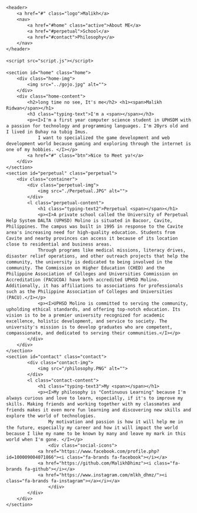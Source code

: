 <!DOCTYPE html>
<html lang="en">
    
<header>
    <meta charset="UTF-8">
    <meta name="viewport" content="width=device-width, initial-scale=1.0">
    <link rel="stylesheet" href="https://cdnjs.cloudflare.com/ajax/libs/font-awesome/6.5.2/css/all.min.css">
    <link rel="stylesheet" href="style.css">
    <title>Personal Website</title>

</header>

<body>

    <header>
        <a href="#" class="logo">Malikh</a>
        <nav>
            <a href="#home" class="active">About ME</a>
            <a href="#perpetual">School</a>
            <a href="#contact">Philosophy</a>
        </nav>
    </header>

    <script src="script.js"></script>

    <section id="home" class="home">
        <div class="home-img">
            <img src="../gojo.jpg" alt="">
        </div>
        <div class="home-content">
            <h2>long time no see, It's me</h2> <h1><span>Malikh Ridwan</span></h1>
            <h3 class="typing-text">I'm a <span></span></h3>
            <p><I>I'm a first year computer science student in UPHSDM with a passion for technology and programming languages. I'm 20yrs old and I lived in Buhay na tubig Imus.
                I want to specialized the game development and web development world because gaming and exploring through the internet is one of my hobbies. </I></p>
            <a href="#" class="btn">Nice to Meet ya!</a>
        </div>
    </section>
    <section id="perpetual" class="perpetual">
        <div class="container">
            <div class="perpetual-img">
                <img src="./Perpetual.JPG" alt="">
            </div>
            <l class="perpetual-content">
                <h1 class="typing-text2">Perpetual <span></span></h1>
                <p><I>A private school called the University of Perpetual Help System DALTA (UPHSD) Molino is situated in Bacoor, Cavite, Philippines. The campus was built in 1995 in response to the Cavite area's increasing need for high-quality education. Students from Cavite and nearby provinces can access it because of its location close to residential and business areas.
                Through programs like medical missions, literacy drives, disaster relief operations, and other outreach projects that help the community, the university is dedicated to being involved in the community. The Commission on Higher Education (CHED) and the Philippine Association of Colleges and Universities Commission on Accreditation (PACUCOA) have both accredited UPHSD Molino. Additionally, it has affiliations to associations for professionals such as the Philippine Association of Colleges and Universities (PACU).</I></p>
                <p><I>UPHSD Molino is committed to serving the community, upholding ethical standards, and offering top-notch education. Its vision is to be a premier university recognized for academic excellence, holistic development, and service to society. The university's mission is to develop graduates who are competent, compassionate, and dedicated to serving their communities.</I></p>
            </div>
        </div>
    </section>
    <section id="contact" class="contact">
            <div class="contact-img">
                <img src="/philosophy.PNG" alt="">
            </div>
            <l class="contact-content">
                <h1 class="typing-text3">My <span></span></h1>
                <p><I>My philosophy is "Continuous Learning" because I'm always curious and love to learn, especially, if it's to improve my skills. Making friends and working together with my classmates and friends makes it even more fun learning and discovering new skills and explore the world of technologies.
                    My motivation and passion is how it will help me in the future, especially my career and how it will impact the world because I like my name to be known by many and leave my mark in this world when I'm gone. </I></p>
                    <div class="social-icons">
                <a href="https://www.facebook.com/profile.php?id=100009004071866"><i class="fa-brands fa-facebook"></i></a>
                <a href="https://github.com/MalikhDhimz"><i class="fa-brands fa-github"></i></a>
                <a href="https://www.instagram.com/mlkh_dhmz/"><i class="fa-brands fa-instagram"></a></i></a>
                    </div>
            </div>
        </div>
    </section>

</body>
</html>
